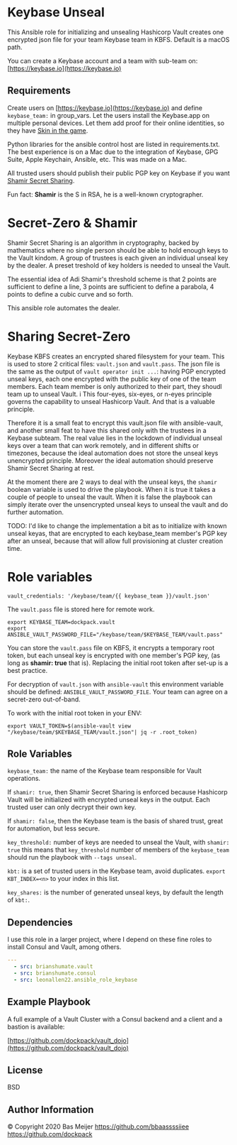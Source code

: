 Keybase Unseal
==============

This Ansible role for initializing and unsealing Hashicorp Vault creates one
encrypted json file for your team Keybase team in KBFS. Default is a macOS path.

You can create a Keybase account and a team with sub-team on:
[https://keybase.io](https://keybase.io)

Requirements
------------

Create users on [https://keybase.io](https://keybase.io) and define
`keybase_team:` in group_vars. Let the users install the Keybase.app on
multiple personal devices. Let them add proof for their online identities, so
they have [Skin in the game](https://en.wikipedia.org/wiki/Skin_in_the_Game_(book)).

Python libraries for the ansible control host are listed in requirements.txt.
The best experience is on a Mac due to the integration of Keybase, GPG Suite,
Apple Keychain, Ansible, etc. This was made on a Mac.

All trusted users should publish their public PGP key on Keybase if you want
[Shamir Secret Sharing](https://en.wikipedia.org/wiki/Shamir%27s_Secret_Sharing).

Fun fact: **Shamir** is the S in RSA, he is a well-known cryptographer.

Secret-Zero & Shamir
====================
Shamir Secret Sharing is an algorithm in cryptography, backed by mathematics
 where no single person should be able to hold enough keys to
the Vault kindom. A group of trustees is each given an individual unseal key by the
dealer. A preset treshold of key holders is needed to unseal the Vault.

The essential idea of Adi Shamir's threshold scheme is that 2 points are sufficient
to define a line, 3 points are sufficient to define a parabola, 4 points to define
a cubic curve and so forth.

This ansible role automates the dealer.

Sharing Secret-Zero
===================

Keybase KBFS creates an encrypted shared filesystem for your team. This is used
to store 2 critical files: `vault.json` and `vault.pass`. The json file is the
same as the output of `vault operator init ...`: having PGP encrypted unseal keys,
each one encrypted with the public key of one of the team members. Each team
member is only authorized to their part, they shoudl team up to unseal Vault. i
This four-eyes, six-eyes, or n-eyes principle governs the capability to unseal
Hashicorp Vault. And that is a valuable principle.

Therefore it is a small feat to encrypt this vault.json file with ansible-vault, and
another small feat to have this shared only with the trustees in a Keybase subteam.
The real value lies in the lockdown of individual unseal keys over a team that can work
remotely, and in different shifts or timezones, because the ideal automation does
not store the unseal keys unencrypted principle. Moreover the ideal automation should
preserve Shamir Secret Sharing at rest.

At the moment there are 2 ways to deal with the unseal keys, the `shamir` boolean variable
is used to drive the playbook. When it is true it takes a couple of people to unseal the
vault. When it is false the playbook can simply iterate over the unsencrypted unseal keys
to unseal the vault and do further automation.

TODO: I'd like to change the implementation a bit as to initialize with known unseal keyas,
that are encrypted to each keybase_team member's PGP key after an unseal, because that
will allow full provisioning at cluster creation time.

Role variables
==============

```
vault_credentials: '/keybase/team/{{ keybase_team }}/vault.json'
```

The `vault.pass` file is stored here for remote work.

```
export KEYBASE_TEAM=dockpack.vault
export ANSIBLE_VAULT_PASSWORD_FILE="/keybase/team/$KEYBASE_TEAM/vault.pass"
```

You can store the `vault.pass` file on KBFS, it encrypts a temporary root token,
but each unseal key is encrypted with one member's PGP key,
(as long as **shamir: true** that is). Replacing the initial root token after
set-up is a best practice.

For decryption of `vault.json` with `ansible-vault` this environment
variable should be defined: `ANSIBLE_VAULT_PASSWORD_FILE`. Your team can agree
on a secret-zero out-of-band.

To work with the initial root token in your ENV:
```
export VAULT_TOKEN=$(ansible-vault view "/keybase/team/$KEYBASE_TEAM/vault.json"| jq -r .root_token)
```

Role Variables
--------------

`keybase_team:` the name of the Keybase team responsible for Vault operations.

If `shamir: true`, then Shamir Secret Sharing is enforced because Hashicorp
Vault will be initialized with encrypted unseal keys in the output. Each
trusted user can only decrypt their own key.

If `shamir: false`, then the Keybase team is the basis of shared trust, great
for automation, but less secure.

`key_threshold:` number of keys are needed to unseal the Vault, with
`shamir: true` this means that `key_threshold` number of members of the
`keybase_team` should run the playbook with `--tags unseal`.

`kbt:` is a set of trusted users in the Keybase team, avoid duplicates.
`export KBT_INDEX=<n>` to your index in this list.

`key_shares:` is the number of generated unseal keys, by default the length of `kbt:`.

Dependencies
------------
I use this role in a larger project, where I depend on these fine roles to
install Consul and Vault, among others.

```yaml
---
  - src: brianshumate.vault
  - src: brianshumate.consul
  - src: leonallen22.ansible_role_keybase
```

Example Playbook
----------------

A full example of a Vault Cluster with a Consul backend and a client and a
bastion is available:

[https://github.com/dockpack/vault_dojo](https://github.com/dockpack/vault_dojo)

License
-------

BSD

Author Information
------------------
© Copyright 2020 Bas Meijer
https://github.com/bbaassssiiee
https://github.com/dockpack
